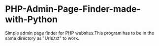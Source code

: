 # PHP-Admin-Page-Finder-made-with-Python
Simple admin page finder for PHP websites.This program has to be in the same directory as "Urls.txt" to work.
